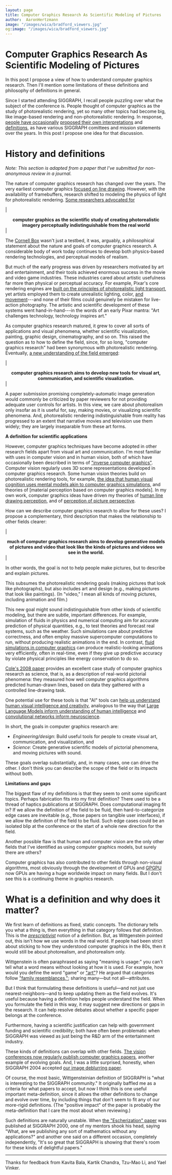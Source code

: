 ```yaml
---
layout: page
title: Computer Graphics Research As Scientific Modeling of Pictures
author:  AaronHertzmann
image: "/images/wica/bradford_viewers.jpg"
og:image: "/images/wica/bradford_viewers.jpg"
---
```


# Computer Graphics Research As Scientific Modeling of Pictures

In this post I propose a view of how to understand computer graphics research. Then I'll mention some limitations of these definitions and philosophy of definitions in general.

Since I started attending SIGGRAPH, I recall people puzzling over what the subject of the conference is. People thought of computer graphics as the study of photorealistic rendering, yet so many other topics had become big, like image-based rendering and non-photorealistic rendering. In response, [people have occasionally](https://www.youtube.com/watch?v=OqCH66Sgqco) [proposed their own interpretations](https://www.youtube.com/watch?v=Fjrgn67SlWw) and [definitions](https://www.cs.unc.edu/~brooks/Toolsmith-CACM.pdf), as have various SIGGRAPH comittees and mission statements over the years. In this post I propose one idea for that discussion.



# History and definitions

_Note: This section is adapted from a paper that I've submitted for non-anonymous review in a journal._


The nature of computer graphics research has changed over the years. The very earliest computer graphics [focused on line drawing](https://en.wikipedia.org/wiki/Sketchpad).  However, with the availability of framebuffers, research shifted to modeling the physics of light for photorealistic rendering. [Some researchers advocated for](https://dl.acm.org/doi/abs/10.1145/258734.258914)

| <center><b> computer graphics as the scientific study of creating photorealistic imagery perceptually indistinguishable from the real world </b></center> |

The [Cornell Box](https://en.wikipedia.org/wiki/Cornell_box) wasn't just a testbed, it was, arguably, a philosophical statement about the nature and goals of computer graphics research. A considerable body of work today continues to develop both physics-based rendering technologies, and perceptual models of realism.

But much of the early progress was driven by researchers motivated by art and entertainment, and their tools achieved enormous success in the movie and video game industries. These industries cared about artistic usefulness far more than physical or perceptual accuracy. For example, Pixar's core rendering engines are [built on the principles of photorealistic light transport](https://en.wikipedia.org/wiki/Pixar_RenderMan), yet artists employed them to create unrealistic lighting, color, [and movement](https://dl.acm.org/doi/10.1145/37401.37407)---and none of their films could genuinely be mistaken for live-action photography.  The artistic and scientific development of these systems went hand-in-hand---in the words of an early Pixar mantra: "Art challenges technology, technology inspires art."

As computer graphics research matured, it grew to cover all sorts of applications and visual phenomena, whether scientific visualization, painting, graphic design, cinematography, and so on. This raised the question as to how to define the field, since, for so long, "computer graphics research" had been synonymous with photorealistic rendering. Eventually, [a new understanding of the field emerged](https://dl.acm.org/doi/abs/10.1109/38.814562): 

| <center><b> computer graphics research aims to develop new tools for visual art, communication, and scientific visualization. </b></center> |

A paper submission promising completely-automatic image generation would commonly be criticized by paper reviewers for not providing adequate user controls for artists. In this view, we care about photorealism only insofar as it is useful for, say, making movies, or visualizing scientific phenomena. And, photorealistic rendering indistinguishable from reality has progressed to an extent that narrative movies and television use them widely; they are largely inseparable from these art forms.

**A definition for scientific applications**

However, computer graphics techniques have become adopted in other research fields apart from visual art and communication.  I'm most familiar with uses in computer vision and in human vision, both of which have occasionally been described in terms of ["inverse computer graphics"](https://royalsocietypublishing.org/doi/10.1098/rstb.2021.0443). Computer vision regularly uses 3D scene representations developed in computer graphics research.   Some human vision theories build on photorealistic rendering tools, for example, [the idea that human visual cognition uses mental models akin to computer graphics simulations](https://www.pnas.org/doi/abs/10.1073/pnas.1306572110), and theories of [material perception based on computer graphics models].  In my own work, computer graphics ideas have driven my theories of [human line drawing perception](/2021/05/13/why-does-line-drawing-work.html), and of [perception of picture perspective](https://www.dgp.toronto.edu/~hertzman/perspective/).


How can we describe computer graphics research to allow for these uses?  I propose a complementary, third description that makes the relationship to other fields clearer: 

| <center><b> much of computer graphics research aims to develop generative models of pictures and video that look like the kinds of pictures and videos we see in the world. </b></center> |

In other words, the goal is not to help people make pictures, but to describe and explain pictures.

This subsumes the photorealistic rendering goals (making pictures that look like photographs), but also includes art and design (e.g., making pictures that look like paintings). (In "video," I mean all kinds of moving pictures, including animation and film.)

This new goal might sound indistinguishable from other kinds of scientific modeling, but there are subtle, important differences. For example, simulation of fluids in physics and numerical computing aim for accurate prediction of physical quantities, e.g., to test theories and forecast real systems, such as the weather. Such simulations care about predictive correctness, and often employ massive supercomputer computations to run, without producing realistic animations in the end.  In contrast, [fluid simulations in computer graphics](https://dl.acm.org/doi/abs/10.1145/3596711.3596793) can produce realistic-looking animations very efficiently, often in real-time, even if they give up predictive accuracy by violate physical principles like energy conservation to do so. 

[Cole's 2008 paper](https://gfx.cs.princeton.edu/pubs/Cole_2008_WDP/) provides an excellent case study of computer graphics research as science, that is, as a description of real-world pictorial phenomena: they measured how well computer graphics algorithms predicted human-drawn lines, based on data they gathered with a controlled line-drawing task.

One potential use for these tools is that "AI" tools can [help us understand human visual intelligence and creativity](/2023/09/27/what-is-creativity.html), analogous to the way that [Large Language Models inform understanding of human intelligence](https://journals.sagepub.com/doi/10.1177/17456916231201401) and [convolutional networks inform neuroscience](https://www.nature.com/articles/s41593-019-0520-2).

In short, the goals in computer graphics research are:

* _Engineering/design_: Build useful tools for people to create visual art, communication, and visualization, and
* _Science_: Create generative scientific models of pictorial phenomena, and moving pictures with sound.


These goals overlap substantially, and, in many cases, one can drive the other. I don't think you can describe the scope of the field or its impacts without both.  

**Limitations and gaps**

The biggest flaw of my definitions is that they seem to omit some significant topics. Perhaps fabrication fits into my first definition? There used to be a thread of haptics publications at SIGGRAPH.  Does computational imaging fit in? If we allow the definition of the field to be fluid, then hard-to-categorize edge cases are inevitable (e.g., those papers on tangible user interfaces), if we allow the definition of the field to be fluid. Such edge cases could be an isolated blip at the conference or the start of a whole new direction for the field.

Another possible flaw is that human and computer vision are the only other fields that I've identified as using computer graphics models, but surely there are others?

Computer graphics has also contributed to other fields through non-visual algorithms, most obviously through the development of GPUs and [GPGPU](https://en.wikipedia.org/wiki/General-purpose_computing_on_graphics_processing_units) now GPUs are having a huge worldwide impact on many fields. But I don't see this is a continuing theme in graphics research.




# What is a definition and why does it matter?

We first learn of definitions as fixed, static concepts. The dictionary tells you what a thing is, then everything in that category follows that definition. This is the [_prescriptivist_](https://en.wikipedia.org/wiki/Linguistic_prescription) notion of a definition. But, as Wittgenstein pointed out, this isn't how we use words in the real world. If people had been strict about sticking to how they understood computer graphics in the 80s, then it would still be about photorealism, and photorealism only.

Wittgenstein is often paraphrased as saying "meaning is usage:" you can't tell what a word means without looking at how it is used. For example, how would you define the word "game" or ["art"](/2022/09/19/art-definitions-1.html)? He  argued that categories follow ["family resemblances,"](https://en.wikipedia.org/wiki/Family_resemblance); sharing many—but not all—attributes.

But I think that formulating these definitions is useful—and not just use nearest-neighbors—and to keep updating them as the field evolves.  It's useful because having a definition helps people understand the field. When you formulate the field in this way, it may suggest new directions or gaps in the research. It can help resolve debates about whether a specific paper belongs at the conference.  

Furthermore, having a scientific justification can help with government funding and scientific credibility; both have often been problematic when SIGGRAPH was viewed as just being the R&D arm of the entertainment industry.

These kinds of definitions can overlap with other fields. [The vision conferences now regularly publish computer graphics papers](/2020/08/31/cvpr-graphics.html), another example of evolving goals.  And, I was a little surprised, honestly, when SIGGRAPH 2004 accepted [our image deblurring paper](https://cs.nyu.edu/~fergus/research/deblur.html).

Of course, the most basic, Wittgensteinian definition of SIGGRAPH is "what is interesting to the SIGGRAPH community." It originally baffled me as a criteria for what papers to accept, but now I think this is one useful important meta-definition, since it allows the other definitions to change and evolve over time, by including things that don't seem to fit any of our more-rigid definitions.  (The "positive impact" of the paper is probably the meta-definition that I care the most about when reviewing.)

Such definitions are naturally unstable. When [the "Escherization" paper](https://dl.acm.org/doi/10.1145/344779.345022) was published at SIGGRAPH 2000, one of my mentors shook his head, saying "What, are we publishing any sort of mathematics without any applications?" and another one said on a different occasion, completely independently,  "It's so great that SIGGRAPH is showing that there's room for these kinds of delightful papers."


<hr>

Thanks for feedback from Kavita Bala, Kartik Chandra, Tzu-Mao Li, and Yael Vinker.
